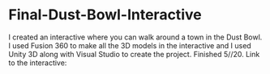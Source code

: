 # Final-Dust-Bowl-Interactive

I created an interactive where you can walk around a town in the Dust Bowl. </br>I used Fusion 360 to make all the 3D models in the interactive and I used Unity 3D along with Visual Studio to create the project. Finished 5//20. Link to the interactive: 
